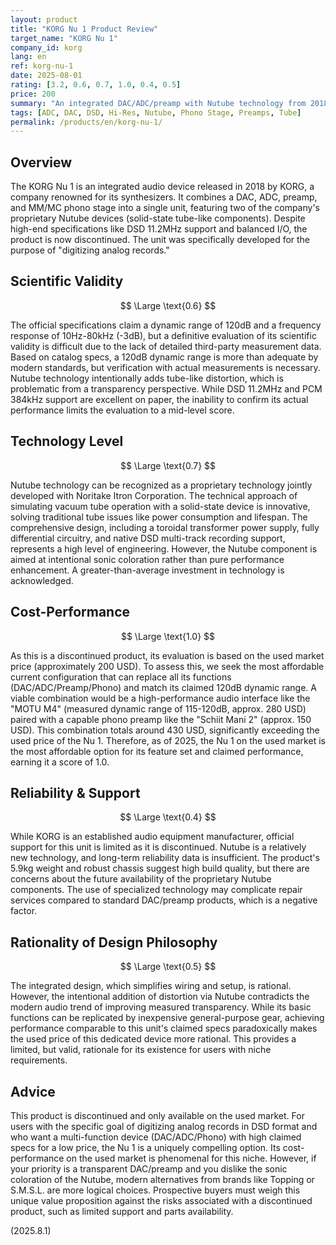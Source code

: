```yaml
---
layout: product
title: "KORG Nu 1 Product Review"
target_name: "KORG Nu 1"
company_id: korg
lang: en
ref: korg-nu-1
date: 2025-08-01
rating: [3.2, 0.6, 0.7, 1.0, 0.4, 0.5]
price: 200
summary: "An integrated DAC/ADC/preamp with Nutube technology from 2018. As a discontinued product, it offers unparalleled cost-performance on the used market for its specific feature set and claimed performance, making it a unique niche device."
tags: [ADC, DAC, DSD, Hi-Res, Nutube, Phono Stage, Preamps, Tube]
permalink: /products/en/korg-nu-1/
---
```

## Overview

The KORG Nu 1 is an integrated audio device released in 2018 by KORG, a company renowned for its synthesizers. It combines a DAC, ADC, preamp, and MM/MC phono stage into a single unit, featuring two of the company's proprietary Nutube devices (solid-state tube-like components). Despite high-end specifications like DSD 11.2MHz support and balanced I/O, the product is now discontinued. The unit was specifically developed for the purpose of "digitizing analog records."

## Scientific Validity

$$ \Large \text{0.6} $$

The official specifications claim a dynamic range of 120dB and a frequency response of 10Hz-80kHz (-3dB), but a definitive evaluation of its scientific validity is difficult due to the lack of detailed third-party measurement data. Based on catalog specs, a 120dB dynamic range is more than adequate by modern standards, but verification with actual measurements is necessary. Nutube technology intentionally adds tube-like distortion, which is problematic from a transparency perspective. While DSD 11.2MHz and PCM 384kHz support are excellent on paper, the inability to confirm its actual performance limits the evaluation to a mid-level score.

## Technology Level

$$ \Large \text{0.7} $$

Nutube technology can be recognized as a proprietary technology jointly developed with Noritake Itron Corporation. The technical approach of simulating vacuum tube operation with a solid-state device is innovative, solving traditional tube issues like power consumption and lifespan. The comprehensive design, including a toroidal transformer power supply, fully differential circuitry, and native DSD multi-track recording support, represents a high level of engineering. However, the Nutube component is aimed at intentional sonic coloration rather than pure performance enhancement. A greater-than-average investment in technology is acknowledged.

## Cost-Performance

$$ \Large \text{1.0} $$

As this is a discontinued product, its evaluation is based on the used market price (approximately 200 USD). To assess this, we seek the most affordable current configuration that can replace all its functions (DAC/ADC/Preamp/Phono) and match its claimed 120dB dynamic range. A viable combination would be a high-performance audio interface like the "MOTU M4" (measured dynamic range of 115-120dB, approx. 280 USD) paired with a capable phono preamp like the "Schiit Mani 2" (approx. 150 USD). This combination totals around 430 USD, significantly exceeding the used price of the Nu 1. Therefore, as of 2025, the Nu 1 on the used market is the most affordable option for its feature set and claimed performance, earning it a score of 1.0.

## Reliability & Support

$$ \Large \text{0.4} $$

While KORG is an established audio equipment manufacturer, official support for this unit is limited as it is discontinued. Nutube is a relatively new technology, and long-term reliability data is insufficient. The product's 5.9kg weight and robust chassis suggest high build quality, but there are concerns about the future availability of the proprietary Nutube components. The use of specialized technology may complicate repair services compared to standard DAC/preamp products, which is a negative factor.

## Rationality of Design Philosophy

$$ \Large \text{0.5} $$

The integrated design, which simplifies wiring and setup, is rational. However, the intentional addition of distortion via Nutube contradicts the modern audio trend of improving measured transparency. While its basic functions can be replicated by inexpensive general-purpose gear, achieving performance comparable to this unit's claimed specs paradoxically makes the used price of this dedicated device more rational. This provides a limited, but valid, rationale for its existence for users with niche requirements.

## Advice

This product is discontinued and only available on the used market. For users with the specific goal of digitizing analog records in DSD format and who want a multi-function device (DAC/ADC/Phono) with high claimed specs for a low price, the Nu 1 is a uniquely compelling option. Its cost-performance on the used market is phenomenal for this niche. However, if your priority is a transparent DAC/preamp and you dislike the sonic coloration of the Nutube, modern alternatives from brands like Topping or S.M.S.L. are more logical choices. Prospective buyers must weigh this unique value proposition against the risks associated with a discontinued product, such as limited support and parts availability.

(2025.8.1)
